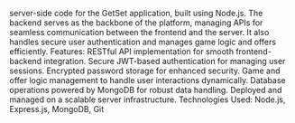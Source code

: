 server-side code for the GetSet application, built using Node.js. The backend serves as the backbone of the platform, managing APIs for seamless communication between the frontend and the server. It also handles secure user authentication and manages game logic and offers efficiently.
Features:
RESTful API implementation for smooth frontend-backend integration.
Secure JWT-based authentication for managing user sessions.
Encrypted password storage for enhanced security.
Game and offer logic management to handle user interactions dynamically.
Database operations powered by MongoDB for robust data handling.
Deployed and managed on a scalable server infrastructure.
Technologies Used: Node.js, Express.js, MongoDB, Git
